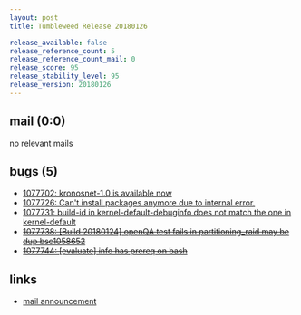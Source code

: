 ```yaml
---
layout: post
title: Tumbleweed Release 20180126

release_available: false
release_reference_count: 5
release_reference_count_mail: 0
release_score: 95
release_stability_level: 95
release_version: 20180126
---
```


## mail (0:0)

no relevant mails

## bugs (5)

<!--more-->

- [1077702: kronosnet-1.0 is available now](https://bugzilla.opensuse.org/show_bug.cgi?id=1077702)
- [1077726: Can't install packages anymore due to internal error.](https://bugzilla.opensuse.org/show_bug.cgi?id=1077726)
- [1077731: build-id in kernel-default-debuginfo does not match the one in kernel-default](https://bugzilla.opensuse.org/show_bug.cgi?id=1077731)
- ~~[1077738: [Build 20180124] openQA test fails in partitioning_raid may be dup bsc1058652](https://bugzilla.opensuse.org/show_bug.cgi?id=1077738)~~
- ~~[1077744: [evaluate] info has prereq on bash](https://bugzilla.opensuse.org/show_bug.cgi?id=1077744)~~



## links

- [mail announcement](https://lists.opensuse.org/opensuse-factory/2018-01/msg00642.html)

